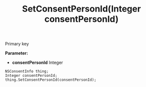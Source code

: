 ﻿---
uid: crmscript_ref_NSConsentInfo_SetConsentPersonId
title: SetConsentPersonId(Integer consentPersonId)
intellisense: NSConsentInfo.SetConsentPersonId
keywords: NSConsentInfo, GetConsentPersonId
so.topic: reference
---

Primary key

**Parameter:** 
 - **consentPersonId** Integer

```crmscript
NSConsentInfo thing;
Integer consentPersonId;
thing.SetConsentPersonId(consentPersonId);
```

